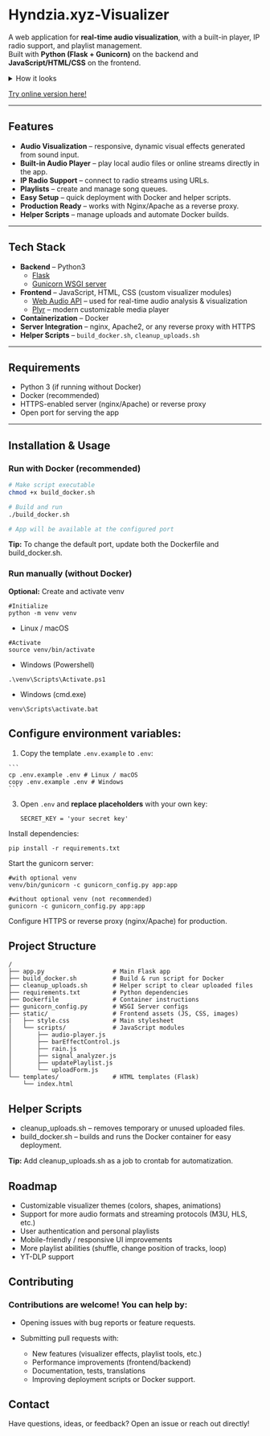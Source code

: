 # Hyndzia.xyz-Visualizer

A web application for **real-time audio visualization**, with a built-in player, IP radio support, and playlist management.  
Built with **Python (Flask + Gunicorn)** on the backend and **JavaScript/HTML/CSS** on the frontend.

<details>
  <summary>How it looks</summary>

  ![](https://hyndzia.xyz/visdemo.webp)

  ![](https://hyndzia.xyz/visdemo2.webp)

  ![](https://hyndzia.xyz/demo.png)
</details>

[Try online version here!](https://hyndzia.xyz/visualizer)

---

## Features

- **Audio Visualization** – responsive, dynamic visual effects generated from sound input.
- **Built-in Audio Player** – play local audio files or online streams directly in the app.
- **IP Radio Support** – connect to radio streams using URLs.
- **Playlists** – create and manage song queues.
- **Easy Setup** – quick deployment with Docker and helper scripts.
- **Production Ready** – works with Nginx/Apache as a reverse proxy.
- **Helper Scripts** – manage uploads and automate Docker builds.

---

## Tech Stack

- **Backend** – Python3
    - [Flask](https://flask.palletsprojects.com/en/stable/)
    - [Gunicorn WSGI server](https://docs.gunicorn.org/en/stable/)
- **Frontend** – JavaScript, HTML, CSS (custom visualizer modules)
  - [Web Audio API](https://developer.mozilla.org/en-US/docs/Web/API/Web_Audio_API) – used for real-time audio analysis & visualization  
  - [Plyr](https://plyr.io/) – modern customizable media player   
- **Containerization** – Docker  
- **Server Integration** – nginx, Apache2, or any reverse proxy with HTTPS
- **Helper Scripts** – `build_docker.sh`, `cleanup_uploads.sh`

---

## Requirements

- Python 3 (if running without Docker)  
- Docker (recommended)
- HTTPS-enabled server (nginx/Apache) or reverse proxy  
- Open port for serving the app  

---

## Installation & Usage

### Run with Docker (recommended)

```bash
# Make script executable
chmod +x build_docker.sh

# Build and run
./build_docker.sh

# App will be available at the configured port
```
**Tip:** To change the default port, update both the Dockerfile and build_docker.sh.

### Run manually (without Docker)
**Optional:** Create and activate venv
```
#Initialize
python -m venv venv
```
* Linux / macOS
```
#Activate
source venv/bin/activate
```
* Windows (Powershell)
```
.\venv\Scripts\Activate.ps1
```
* Windows (cmd.exe)
```
venv\Scripts\activate.bat
```
## Configure environment variables:
  1. Copy the template `.env.example` to `.env`:
     
    ```
    cp .env.example .env # Linux / macOS
    copy .env.example .env # Windows
    ```
  3. Open `.env` and **replace placeholders** with your own key:
     
     ```
     SECRET_KEY = 'your secret key'
     ```
     
Install dependencies:
```
pip install -r requirements.txt
```

Start the gunicorn server:
```
#with optional venv
venv/bin/gunicorn -c gunicorn_config.py app:app

#without optional venv (not recommended)
gunicorn -c gunicorn_config.py app:app
```
Configure HTTPS or reverse proxy (nginx/Apache) for production.

## Project Structure
```
/
├── app.py                   # Main Flask app
├── build_docker.sh          # Build & run script for Docker
├── cleanup_uploads.sh       # Helper script to clear uploaded files
├── requirements.txt         # Python dependencies
├── Dockerfile               # Container instructions
├── gunicorn_config.py       # WSGI Server configs
├── static/                  # Frontend assets (JS, CSS, images)
|   ├── style.css            # Main stylesheet
│   └── scripts/             # JavaScript modules
│       ├── audio-player.js
│       ├── barEffectControl.js
│       ├── rain.js
│       ├── signal_analyzer.js
│       ├── updatePlaylist.js
│       └── uploadForm.js
└── templates/               # HTML templates (Flask)
    └── index.html
```

## Helper Scripts
* cleanup_uploads.sh – removes temporary or unused uploaded files.
* build_docker.sh – builds and runs the Docker container for easy deployment.
  
**Tip:** Add cleanup_uploads.sh as a job to crontab for automatization.
  
## Roadmap
 * Customizable visualizer themes (colors, shapes, animations)
 * Support for more audio formats and streaming protocols (M3U, HLS, etc.)
 * User authentication and personal playlists
 * Mobile-friendly / responsive UI improvements
 * More playlist abilities (shuffle, change position of tracks, loop)
 * YT-DLP support

## Contributing
### Contributions are welcome! You can help by:
* Opening issues with bug reports or feature requests.

* Submitting pull requests with:
   * New features (visualizer effects, playlist tools, etc.)
   * Performance improvements (frontend/backend)
   * Documentation, tests, translations
   * Improving deployment scripts or Docker support.
     
## Contact
Have questions, ideas, or feedback?
Open an issue or reach out directly!
